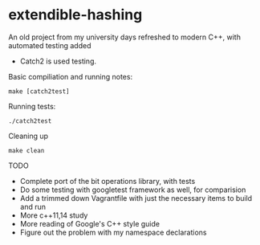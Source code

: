 # extendible-hashing
An old project from my university days refreshed to modern C++, with automated testing added

- Catch2 is used testing.

Basic compiliation and running notes:
```
make [catch2test]
```
Running tests:
```
./catch2test
```
Cleaning up
```
make clean
```


TODO
- Complete port of the bit operations library, with tests
- Do some testing with googletest framework as well, for comparision
- Add a trimmed down Vagrantfile with just the necessary items to build and run
- More c++11,14 study
- More reading of Google's C++ style guide
- Figure out the problem with my namespace declarations
